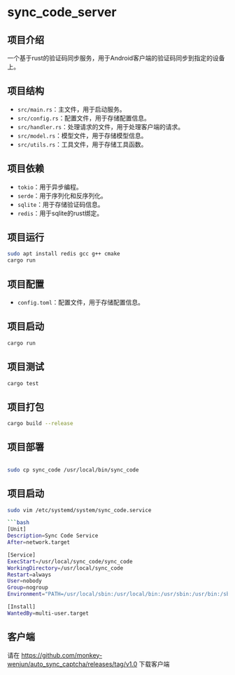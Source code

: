 # sync_code_server

## 项目介绍

一个基于rust的验证码同步服务，用于Android客户端的验证码同步到指定的设备上。

## 项目结构

- `src/main.rs`：主文件，用于启动服务。
- `src/config.rs`：配置文件，用于存储配置信息。
- `src/handler.rs`：处理请求的文件，用于处理客户端的请求。
- `src/model.rs`：模型文件，用于存储模型信息。
- `src/utils.rs`：工具文件，用于存储工具函数。

## 项目依赖

- `tokio`：用于异步编程。
- `serde`：用于序列化和反序列化。
- `sqlite`：用于存储验证码信息。
- `redis`：用于sqlite的rust绑定。

## 项目运行

```bash
sudo apt install redis gcc g++ cmake
cargo run
``` 


## 项目配置

- `config.toml`：配置文件，用于存储配置信息。

## 项目启动

```bash
cargo run
```

## 项目测试

```bash
cargo test
```

## 项目打包

```bash
cargo build --release
```

## 项目部署

```bash

sudo cp sync_code /usr/local/bin/sync_code
```

## 项目启动

```bash
sudo vim /etc/systemd/system/sync_code.service

```bash
[Unit]
Description=Sync Code Service
After=network.target

[Service]
ExecStart=/usr/local/sync_code/sync_code
WorkingDirectory=/usr/local/sync_code
Restart=always
User=nobody
Group=nogroup
Environment="PATH=/usr/local/sbin:/usr/local/bin:/usr/sbin:/usr/bin:/sbin:/bin"

[Install]
WantedBy=multi-user.target

```


## 客户端
请在 https://github.com/monkey-wenjun/auto_sync_captcha/releases/tag/v1.0 下载客户端
